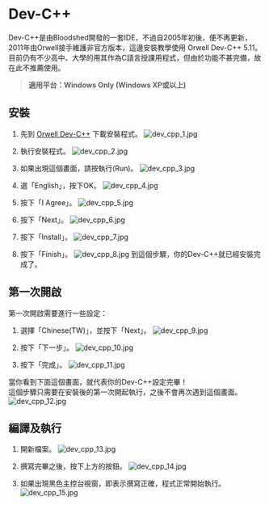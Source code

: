 # Dev-C++

Dev-C++是由Bloodshed開發的一套IDE，不過自2005年初後，便不再更新，2011年由Orwell接手維護非官方版本，這邊安裝教學使用 Orwell Dev-C++ 5.11。  
目前仍有不少高中、大學的用其作為C語言授課用程式，但由於功能不甚完備，故在此不推薦使用。

> **適用平台：Windows Only (Windows XP或以上)**

## 安裝
1. 先到 [Orwell Dev-C++](http://orwelldevcpp.blogspot.tw/) 下載安裝程式。
![dev_cpp_1.jpg](img/dev_cpp_1.jpg)

2. 執行安裝程式。
![dev_cpp_2.jpg](img/dev_cpp_2.jpg)

3. 如果出現這個畫面，請按執行(Run)。
![dev_cpp_3.jpg](img/dev_cpp_3.jpg)

4. 選「English」，按下OK。
![dev_cpp_4.jpg](img/dev_cpp_4.jpg)

5. 按下「I Agree」。
![dev_cpp_5.jpg](img/dev_cpp_5.jpg)

6. 按下「Next」。
![dev_cpp_6.jpg](img/dev_cpp_6.jpg)

7. 按下「Install」。
![dev_cpp_7.jpg](img/dev_cpp_7.jpg)

8. 按下「Finish」。
![dev_cpp_8.jpg](img/dev_cpp_8.jpg)
到這個步驟，你的Dev-C++就已經安裝完成了。  

## 第一次開啟
第一次開啟需要進行一些設定：  
1. 選擇「Chinese(TW)」，並按下「Next」。
![dev_cpp_9.jpg](img/dev_cpp_9.jpg)

2. 按下「下一步」。
![dev_cpp_10.jpg](img/dev_cpp_10.jpg)

3. 按下「完成」。
![dev_cpp_11.jpg](img/dev_cpp_11.jpg)

當你看到下面這個畫面，就代表你的Dev-C++設定完畢！  
這個步驟只需要在安裝後的第一次開起執行，之後不會再次遇到這個畫面。  
![dev_cpp_12.jpg](img/dev_cpp_12.jpg)


## 編譯及執行
1. 開新檔案。
![dev_cpp_13.jpg](img/dev_cpp_13.jpg)

2. 撰寫完畢之後，按下上方的按鈕。
![dev_cpp_14.jpg](img/dev_cpp_14.jpg)

3. 如果出現黑色主控台視窗，即表示撰寫正確，程式正常開始執行。
![dev_cpp_15.jpg](img/dev_cpp_15.jpg)
